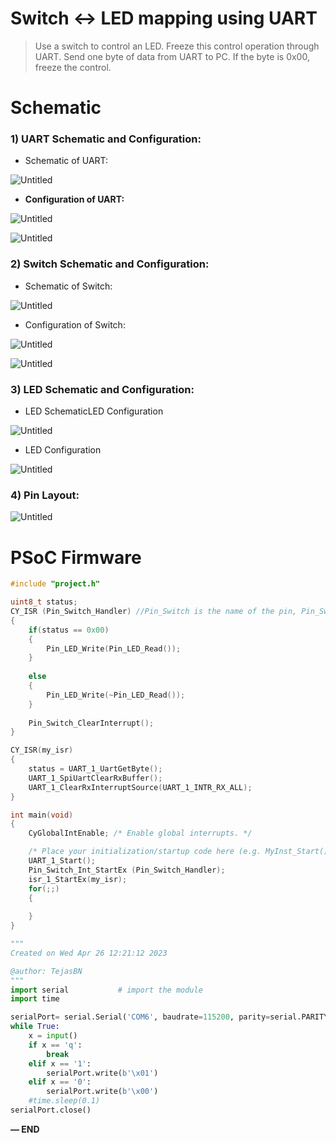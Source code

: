# Switch ↔ LED mapping using UART

> Use a switch to control an LED. Freeze this control operation through UART. Send one byte of data from UART to PC. If the byte is 0x00, freeze the control.
> 

# Schematic

### 1) UART Schematic and Configuration:

- Schematic of UART:

![Untitled](Switch%20%E2%86%94%20LED%20mapping%20using%20UART%20fffd051c359e81a9846be1fa75d76ba2/Untitled.png)

- **Configuration of UART:**

![Untitled](Switch%20%E2%86%94%20LED%20mapping%20using%20UART%20fffd051c359e81a9846be1fa75d76ba2/Untitled%201.png)

![Untitled](Switch%20%E2%86%94%20LED%20mapping%20using%20UART%20fffd051c359e81a9846be1fa75d76ba2/Untitled%202.png)

### 2) Switch Schematic and Configuration:

- Schematic of Switch:

![Untitled](Switch%20%E2%86%94%20LED%20mapping%20using%20UART%20fffd051c359e81a9846be1fa75d76ba2/Untitled%203.png)

- Configuration of Switch:

![Untitled](Switch%20%E2%86%94%20LED%20mapping%20using%20UART%20fffd051c359e81a9846be1fa75d76ba2/Untitled%204.png)

![Untitled](Switch%20%E2%86%94%20LED%20mapping%20using%20UART%20fffd051c359e81a9846be1fa75d76ba2/Untitled%205.png)

### 3) LED Schematic and Configuration:

- LED SchematicLED Configuration

![Untitled](Switch%20%E2%86%94%20LED%20mapping%20using%20UART%20fffd051c359e81a9846be1fa75d76ba2/Untitled%206.png)

- LED Configuration

![Untitled](Switch%20%E2%86%94%20LED%20mapping%20using%20UART%20fffd051c359e81a9846be1fa75d76ba2/Untitled%207.png)

### 4) Pin Layout:

![Untitled](Switch%20%E2%86%94%20LED%20mapping%20using%20UART%20fffd051c359e81a9846be1fa75d76ba2/Untitled%208.png)

# PSoC Firmware

```c
#include "project.h"

uint8_t status;
CY_ISR (Pin_Switch_Handler) //Pin_Switch is the name of the pin, Pin_Switch_Int is the name of the interrupt
{
    if(status == 0x00)
    {
        Pin_LED_Write(Pin_LED_Read());
    }
    
    else
    {
        Pin_LED_Write(~Pin_LED_Read());
    }
    
    Pin_Switch_ClearInterrupt(); 
}

CY_ISR(my_isr)
{
    status = UART_1_UartGetByte(); 
    UART_1_SpiUartClearRxBuffer();
    UART_1_ClearRxInterruptSource(UART_1_INTR_RX_ALL);
}

int main(void)
{
    CyGlobalIntEnable; /* Enable global interrupts. */

    /* Place your initialization/startup code here (e.g. MyInst_Start()) */
    UART_1_Start();
    Pin_Switch_Int_StartEx (Pin_Switch_Handler);
    isr_1_StartEx(my_isr);
    for(;;)
    {
        
    }
}
```

```python
"""
Created on Wed Apr 26 12:21:12 2023

@author: TejasBN
"""
import serial           # import the module
import time

serialPort= serial.Serial('COM6', baudrate=115200, parity=serial.PARITY_NONE, stopbits=serial.STOPBITS_ONE)
while True:
    x = input()
    if x == 'q':
        break
    elif x == '1':
        serialPort.write(b'\x01')
    elif x == '0':
        serialPort.write(b'\x00')
    #time.sleep(0.1)
serialPort.close()
```

**— END**